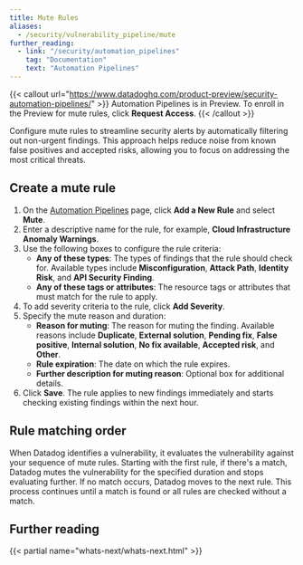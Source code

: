 ```yaml
---
title: Mute Rules
aliases:
  - /security/vulnerability_pipeline/mute
further_reading:
  - link: "/security/automation_pipelines"
    tag: "Documentation"
    text: "Automation Pipelines"
---
```


{{< callout url="https://www.datadoghq.com/product-preview/security-automation-pipelines/" >}}
  Automation Pipelines is in Preview. To enroll in the Preview for mute rules, click <strong>Request Access</strong>.
{{< /callout >}}

Configure mute rules to streamline security alerts by automatically filtering out non-urgent findings. This approach helps reduce noise from known false positives and accepted risks, allowing you to focus on addressing the most critical threats.

## Create a mute rule

1. On the [Automation Pipelines][2] page, click **Add a New Rule** and select **Mute**.
1. Enter a descriptive name for the rule, for example, **Cloud Infrastructure Anomaly Warnings**.
1. Use the following boxes to configure the rule criteria:
    - **Any of these types**: The types of findings that the rule should check for. Available types include **Misconfiguration**, **Attack Path**, **Identity Risk**, and **API Security Finding**.
    - **Any of these tags or attributes**: The resource tags or attributes that must match for the rule to apply.
1. To add severity criteria to the rule, click **Add Severity**.
1. Specify the mute reason and duration:
    - **Reason for muting**: The reason for muting the finding. Available reasons include **Duplicate**, **External solution**, **Pending fix**, **False positive**, **Internal solution**, **No fix available**, **Accepted risk**, and **Other**.
    - **Rule expiration**: The date on which the rule expires. 
    - **Further description for muting reason**: Optional box for additional details.
1. Click **Save**. The rule applies to new findings immediately and starts checking existing findings within the next hour.

## Rule matching order

When Datadog identifies a vulnerability, it evaluates the vulnerability against your sequence of mute rules. Starting with the first rule, if there's a match, Datadog mutes the vulnerability for the specified duration and stops evaluating further. If no match occurs, Datadog moves to the next rule. This process continues until a match is found or all rules are checked without a match.

## Further reading

{{< partial name="whats-next/whats-next.html" >}}

[2]: https://app.datadoghq.com/security/configuration/pipeline-vulnerability